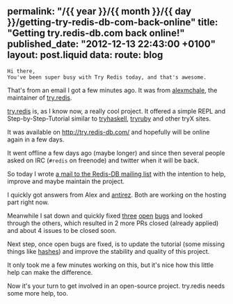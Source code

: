 permalink: "/{{ year }}/{{ month }}/{{ day }}/getting-try-redis-db-com-back-online"
title: "Getting try.redis-db.com back online!"
published_date: "2012-12-13 22:43:00 +0100"
layout: post.liquid
data:
  route: blog
---
    Hi there,
    You've been super busy with Try Redis today, and that's awesome.

That's from an email I got a few minutes ago. It was from [alexmchale][], the
maintainer of [try.redis][tryredis-git].

[try.redis][tryredis-git] is, as I know now, a really cool project. It offered
a simple REPL and Step-by-Step-Tutorial similar to
[tryhaskell](http://tryhaskell.org/), [tryruby](http://tryruby.org/) and other
tryX sites.

It was available on <http://try.redis-db.com/> and hopefully will be online again in a few days.

It went offline a few days ago (maybe longer) and since then several people
asked on IRC (`#redis` on freenode) and twitter when it will be back.

So today I wrote [a mail to the Redis-DB mailing list][redisml] with the
intention to help, improve and maybe maintain the project.

I quickly got answers from Alex and [antirez][]. Both are working on the hosting part right now.

Meanwhile I sat down and quickly fixed [three][bug1] [open][bug2] [bugs][bug3]
and looked through the others, which resulted in 2 more PRs closed (already
applied) and about 4 issues to be closed soon.

Next step, once open bugs are fixed, is to update the tutorial (some missing
things like [hashes][bug4]) and improve the stability and quality of this project.

It only took me a few minutes working on this, but it's nice how this little help can make the difference.

Now it's your turn to get involved in an open-source project. try.redis needs some more help, too.

[tryredis-git]: https://github.com/alexmchale/try.redis
[redisml]: https://groups.google.com/forum/?fromgroups=#!topic/redis-db/Qu30xvHBhWU
[alexmchale]: https://github.com/alexmchale
[antirez]: https://github.com/antirez

[bug1]: https://github.com/alexmchale/try.redis/pull/15
[bug2]: https://github.com/alexmchale/try.redis/pull/16
[bug3]: https://github.com/alexmchale/try.redis/pull/17
[bug4]: https://github.com/alexmchale/try.redis/issues/13
